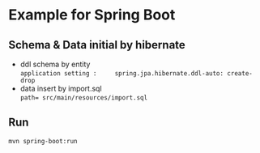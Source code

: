 # Example for Spring Boot

## Schema & Data initial by hibernate
- ddl schema by entity  
`application setting :     spring.jpa.hibernate.ddl-auto: create-drop`
- data insert by import.sql  
`path= src/main/resources/import.sql`

## Run
`mvn spring-boot:run`